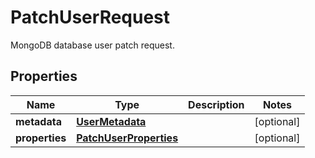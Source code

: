 

# PatchUserRequest

MongoDB database user patch request.
## Properties

| Name | Type | Description | Notes |
| ------------ | ------------- | ------------- | ------------- |
| **metadata** | [**UserMetadata**](UserMetadata.md) |  |  [optional] |
| **properties** | [**PatchUserProperties**](PatchUserProperties.md) |  |  [optional] |


